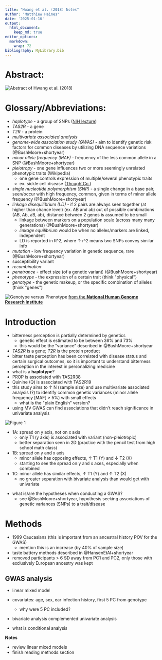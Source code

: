 ```yaml
---
title: "Hwang et al. (2018) Notes"
author: "Matthiew Haines"
date: '2025-01-16'
output: 
  html_document:
    keep_md: true
editor_options: 
  markdown: 
    wrap: 72
bibliography: MyLibrary.bib
---
```

# Abstract: 
![*Abstract of Hwang et al. (2018)*](C:/Users/Matthiew/Documents/Research/Candidacy/JournalClub/CandidacyJournalClub/Hwang18Abstract.png)  

# Glossary/Abbreviations:
- *haplotype* - a group of SNPs ([NIH lecture](https://youtu.be/HHvdupHgeFg?si=zvgAl1gHi0-YxVmt))  
- *TAS2R* - a gene  
- *T2R* - a protein  
- *multivariate associated analysis*  
- *genome-wide association study (GWAS)* - aim to identify genetic risk factors for common diseases by utilizing DNA sequence variations (@BushMoore+shortyear)  
- *minor allele frequency (MAF)* - frequency of the less common allele in a SNP (@BushMoore+shortyear)  
- *pleiotropy* - one gene influences two or more seemingly unrelated phenotypic traits (Wikipedia)
  + one gene controls expression of multiple/several phenotypic traits  
  + ex. sickle cell disease ([ThoughtCo.](https://www.thoughtco.com/pleiotropy-definition-4687155))
- *single nucleotide polymorphism (SNP)* - a single change in a base pair, seen/occur with high frequency, common, given in terms of minor allele frequency  (@BushMoore+shortyear)  
- *linkage disequilibrium (LD)* - if 2 pairs are always seen together (at higher than chance level) (ex. AB and ab) out of possible combinations (AB, Ab, aB, ab), distance between 2 genes is assumed to be small  
  + linkage between markers on a population scale (across many many generations) (@BushMoore+shortyear)
  + *linkage equilibrium* would be when no alleles/markers are linked, independent
  + LD is reported in R^2, where $\uparrow$ r^2 means two SNPs convey similar info
- *mutation* - low frequency variation in genetic sequence, rare (@BushMoore+shortyear)
- susceptibility variant
- *recombination*
- *penetrance* - effect size (of a genetic variant) (@BushMoore+shortyear)
- *phenotype* - the expression of a certain trait (think "physical")
- *genotype* - the genetic makeup, or the specific combination of alleles (think "genes")

![Genotype versus Phenotype](C:/Users/Matthiew/Documents/Research/Candidacy/JournalClub/CandidacyJournalClub/Genotype.jpg)
[from the **National Human Genome Research Institute**](https://www.genome.gov/genetics-glossary/genotype)



# Introduction  
- bitterness perception is partially determined by genetics  
  + genetic effect is estimated to be between 36% and 73%
  + this would be the "variance" described in @BushMoore+shortyear
- *TAS2R* is a gene; *T2R* is the protein product
- bitter taste perception has been correlated with disease status and certain surgical outcomes, so it is important to understand bitterness perception in the interest in personalizing medicine  
- what is a **haplotype**?
- PROP is associated with TAS2R38
- Quinine (Q) is associated with TAS2R19
- this study aims to $\uparrow$ N (sample size) and use multivariate associated analysis (?) to identify common genetic variances (minor allele frequency [MAF] $\geq$ 5%) with small effects  
  + what is the "plain English" version?
- using MV GWAS can find associations that didn't reach significance in univariate analysis

![**Figure 1**](https://media.springernature.com/full/springer-static/image/art%3A10.1186%2Fs12864-018-5058-2/MediaObjects/12864_2018_5058_Fig1_HTML.png?as=webp)  

  + 1A: spread on y axis, not on x axis
    + only T1 (y axis) is associated with variant (non-pleiotropic)
    + better separation seen in 2D (practice with the pencil test from high school math class)
  + 1B: spread on y and x axis
    + minor allele has opposing effects, $\uparrow$ T1 (Y) and $\downarrow$ T2 (X)
    + starting to see the spread on y and x axes, especially when combined
  + 1C: minor allele has similar effects, $\uparrow$ T1 (Y) and $\uparrow$ T2 (X)
    + no greater separation with bivariate analysis than would get with univariate
    
- what is/are the hypotheses when conducting a GWAS?
  + see @BushMoore+shortyear, hypothesis seeking associations of genetic variances (SNPs) to a trait/disease  
  
# Methods
- 1999 Caucasians (this is important from an ancestral history POV for the GWAS)
  + mention this is an increase (by 40% of sample size)
- taste battery methods described in @HansenEtAl+shortyear
- removed participants > 6 SD away from PC1 and PC2, only those with exclusively European ancestry was kept

## GWAS analysis
- linear mixed model
- covariates: age, sex, ear infection history, first 5 PC from genotype
  + why were 5 PC included?
  
- bivariate analysis complemented univariate analysis
- what is conditional analysis

**Notes**
- review linear mixed models
- finish reading methods section
